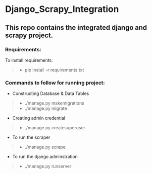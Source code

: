 # Django_Scrapy_Integration
This repo contains the integrated django and scrapy project.
---



### Requirements:

To install requirements:
>* pip install -r requirements.txt



### Commands to follow for running project:
 
* Constructing Database & Data Tables
 >* ./manage.py makemigrations
 >* ./manage.py migrate

 * Creating admin credential
 >* ./manage.py createsuperuser

 * To run the scraper
 >* ./manage.py scrape

 * To run the django adminstration
     
 >* ./manage.py runserver
